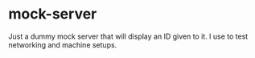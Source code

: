 # mock-server
Just a dummy mock server that will display an ID given to it. I use to test networking and machine setups.
